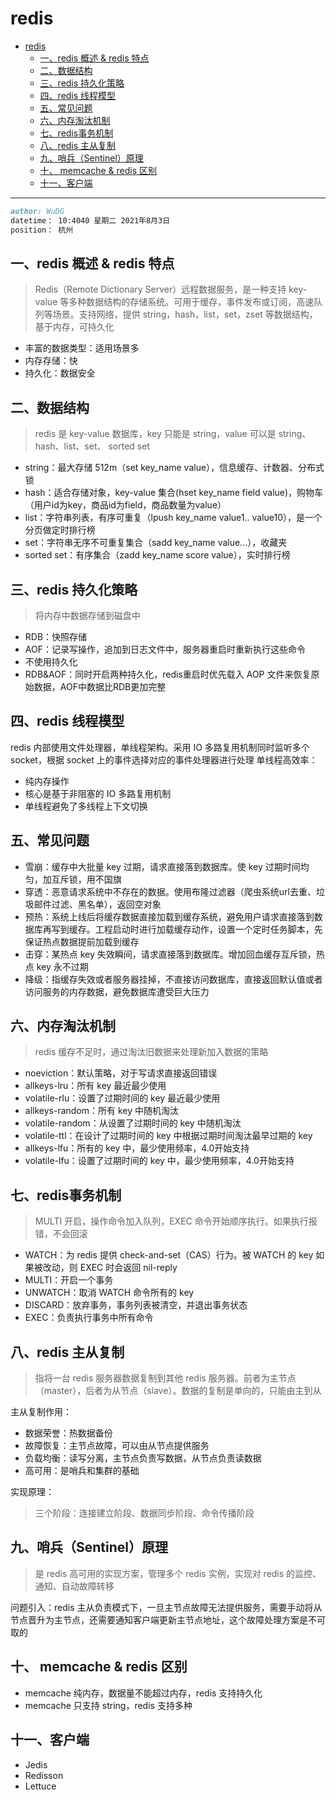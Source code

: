 # redis

- [redis](#redis)
  - [一、redis 概述 & redis 特点](#一redis-概述--redis-特点)
  - [二、数据结构](#二数据结构)
  - [三、redis 持久化策略](#三redis-持久化策略)
  - [四、redis 线程模型](#四redis-线程模型)
  - [五、常见问题](#五常见问题)
  - [六、内存淘汰机制](#六内存淘汰机制)
  - [七、redis事务机制](#七redis事务机制)
  - [八、redis 主从复制](#八redis-主从复制)
  - [九、哨兵（Sentinel）原理](#九哨兵sentinel原理)
  - [十、 memcache & redis 区别](#十-memcache--redis-区别)
  - [十一、客户端](#十一客户端)

---

```md
author: WuDG
datetime： 10:4040 星期二 2021年8月3日
position： 杭州
```

## 一、redis 概述 & redis 特点

> Redis（Remote Dictionary Server）远程数据服务，是一种支持 key-value 等多种数据结构的存储系统。可用于缓存，事件发布或订阅，高速队列等场景。支持网络，提供 string，hash，list，set，zset 等数据结构，基于内存，可持久化

* 丰富的数据类型：适用场景多
* 内存存储：快
* 持久化：数据安全

## 二、数据结构

> redis 是 key-value 数据库，key 只能是 string，value 可以是 string、hash、list、set、 sorted set

* string：最大存储 512m（set key_name value），信息缓存、计数器、分布式锁
* hash：适合存储对象，key-value 集合(hset key_name field value)，购物车（用户id为key，商品id为field，商品数量为value）
* list：字符串列表，有序可重复（lpush key_name value1.. value10），是一个分页做定时排行榜
* set：字符串无序不可重复集合（sadd key_name value...），收藏夹
* sorted set：有序集合（zadd key_name score value），实时排行榜

## 三、redis 持久化策略

> 将内存中数据存储到磁盘中

* RDB：快照存储
* AOF：记录写操作，追加到日志文件中，服务器重启时重新执行这些命令
* 不使用持久化
* RDB&AOF：同时开启两种持久化，redis重启时优先载入 AOP 文件来恢复原始数据，AOF中数据比RDB更加完整

## 四、redis 线程模型

redis 内部使用文件处理器，单线程架构。采用 IO 多路复用机制同时监听多个 socket，根据 socket 上的事件选择对应的事件处理器进行处理
单线程高效率：

* 纯内存操作
* 核心是基于非阻塞的 IO 多路复用机制
* 单线程避免了多线程上下文切换

## 五、常见问题

* 雪崩：缓存中大批量 key 过期，请求直接落到数据库。使 key 过期时间均匀，加互斥锁，用不国旗
* 穿透：恶意请求系统中不存在的数据。使用布隆过滤器（爬虫系统url去重、垃圾邮件过滤、黑名单），返回空对象
* 预热：系统上线后将缓存数据直接加载到缓存系统，避免用户请求直接落到数据库再写到缓存。工程启动时进行加载缓存动作，设置一个定时任务脚本，先保证热点数据提前加载到缓存
* 击穿：某热点 key 失效瞬间，请求直接落到数据库。增加回血缓存互斥锁，热点 key 永不过期
* 降级：指缓存失效或者服务器挂掉，不直接访问数据库，直接返回默认值或者访问服务的内存数据，避免数据库遭受巨大压力

## 六、内存淘汰机制

> redis 缓存不足时，通过淘汰旧数据来处理新加入数据的策略

* noeviction：默认策略，对于写请求直接返回错误
* allkeys-lru：所有 key 最近最少使用
* volatile-rlu：设置了过期时间的 key 最近最少使用
* allkeys-random：所有 key 中随机淘汰
* volatile-random：从设置了过期时间的 key 中随机淘汰
* volatile-ttl：在设计了过期时间的 key 中根据过期时间淘汰最早过期的 key
* allkeys-lfu：所有的 key 中，最少使用频率，4.0开始支持
* volatile-lfu：设置了过期时间的 key 中，最少使用频率，4.0开始支持

## 七、redis事务机制

> MULTI 开启，操作命令加入队列，EXEC 命令开始顺序执行。如果执行报错，不会回滚

* WATCH：为 redis 提供 check-and-set（CAS）行为。被 WATCH 的 key 如果被改动，则 EXEC 时会返回 nil-reply
* MULTI：开启一个事务
* UNWATCH：取消 WATCH 命令所有的 key
* DISCARD：放弃事务，事务列表被清空，并退出事务状态
* EXEC：负责执行事务中所有命令

## 八、redis 主从复制

> 指将一台 redis 服务器数据复制到其他 redis 服务器。前者为主节点（master），后者为从节点（slave）。数据的复制是单向的，只能由主到从

主从复制作用：

* 数据荣誉：热数据备份
* 故障恢复：主节点故障，可以由从节点提供服务
* 负载均衡：读写分离，主节点负责写数据，从节点负责读数据
* 高可用：是哨兵和集群的基础

实现原理：

> 三个阶段：连接建立阶段、数据同步阶段、命令传播阶段

## 九、哨兵（Sentinel）原理

> 是 redis 高可用的实现方案，管理多个 redis 实例，实现对 redis 的监控、通知、自动故障转移

问题引入：redis 主从负责模式下，一旦主节点故障无法提供服务，需要手动将从节点晋升为主节点，还需要通知客户端更新主节点地址，这个故障处理方案是不可取的

## 十、 memcache & redis 区别

* memcache 纯内存，数据量不能超过内存，redis 支持持久化
* memcache 只支持 string，redis 支持多种

## 十一、客户端

* Jedis
* Redisson
* Lettuce